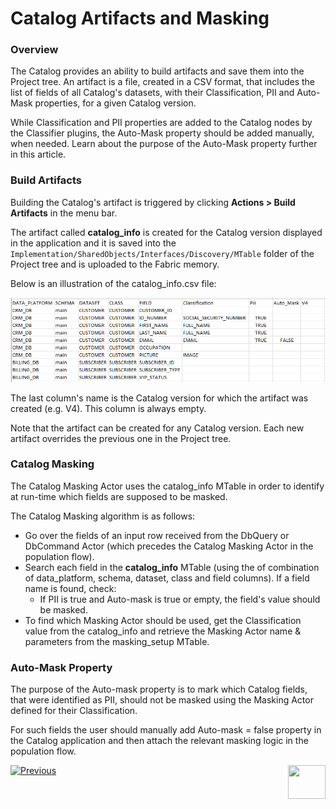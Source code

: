 <web>

# Catalog Artifacts and Masking

### Overview

The Catalog provides an ability to build artifacts and save them into the Project tree. An artifact is a file, created in a CSV format, that includes the list of fields of all Catalog's datasets, with their Classification, PII and Auto-Mask properties, for a given Catalog version.

While Classification and PII properties are added to the Catalog nodes by the Classifier plugins, the Auto-Mask property should be added manually, when needed. Learn about the purpose of the Auto-Mask property further in this article.

### Build Artifacts

Building the Catalog's artifact is triggered by clicking **Actions > Build Artifacts** in the menu bar.  

The artifact called **catalog_info** is created for the Catalog version displayed in the application and it is saved into the ```Implementation/SharedObjects/Interfaces/Discovery/MTable``` folder of the Project tree and is uploaded to the Fabric memory.

Below is an illustration of the catalog_info.csv file:

<img src="images/catalog_info_mtable.png" style="zoom:75%;" />

The last column's name is the Catalog version for which the artifact was created (e.g. V4). This column is always empty. 

Note that the artifact can be created for any Catalog version. Each new artifact overrides the previous one in the Project tree.

### Catalog Masking

The Catalog Masking Actor uses the catalog_info MTable in order to identify at run-time which fields are supposed to be masked. 

The Catalog Masking algorithm is as follows:

* Go over the fields of an input row received from the DbQuery or DbCommand Actor (which precedes the Catalog Masking Actor in the population flow).
* Search each field in the **catalog_info** MTable (using the of combination of data_platform, schema, dataset, class and field columns). If a field name is found, check:
  * If PII is true and Auto-mask is true or empty, the field's value should be masked. 
* To find which Masking Actor should be used, get the Classification value from the catalog_info and retrieve the Masking Actor name & parameters from the masking_setup MTable. 

### Auto-Mask Property

The purpose of the Auto-mask property is to mark which Catalog fields, that were identified as PII, should not be masked using the Masking Actor defined for their Classification. 

For such fields the user should manually add Auto-mask = false property in the Catalog application and then attach the relevant masking logic in the population flow.





[![Previous](/articles/images/Previous.png)](08_search_catalog.md)[<img align="right" width="60" height="54" src="/articles/images/Next.png">](10_catalog_APIs.md) 

</web>





